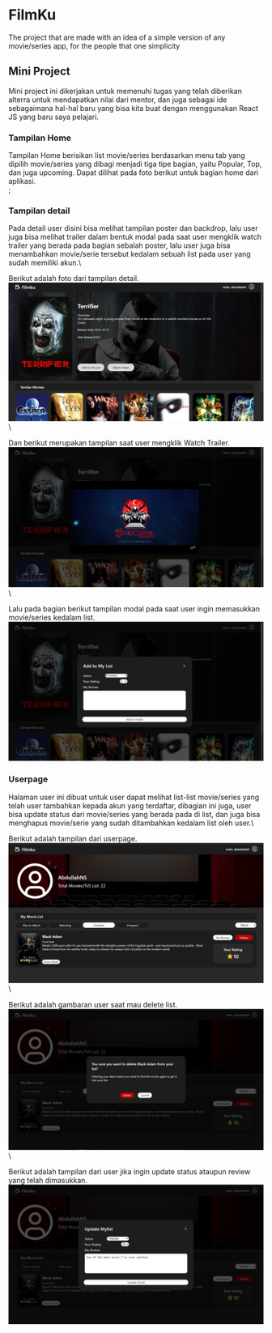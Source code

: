 # FilmKu

The project that are made with an idea of a simple version of any movie/series app, for the people that one simplicity

## Mini Project

Mini project ini dikerjakan untuk memenuhi tugas yang telah diberikan alterra untuk mendapatkan nilai dari mentor, dan juga sebagai ide sebagaimana hal-hal baru yang bisa kita buat dengan menggunakan React JS yang baru saya pelajari.

### Tampilan Home

Tampilan Home berisikan list movie/series berdasarkan menu tab yang dipilih movie/series yang dibagi menjadi tiga tipe bagian, yaitu Popular, Top, dan juga upcoming. Dapat dilihat pada foto berikut untuk bagian home dari aplikasi.\
[](./screenshot/HomePage.png);

### Tampilan detail

Pada detail user disini bisa melihat tampilan poster dan backdrop, lalu user juga bisa melihat trailer dalam bentuk modal pada saat user mengklik watch trailer yang berada pada bagian sebalah poster, lalu user juga bisa menambahkan movie/serie tersebut kedalam sebuah list pada user yang sudah memiliki akun.\

Berikut adalah foto dari tampilan detail.\
![](./screenshot/DetailPage.png)\

Dan berikut merupakan tampilan saat user mengklik Watch Trailer.\
![](./screenshot/DetailPageTrailerModal.png)\

Lalu pada bagian berikut tampilan modal pada saat user ingin memasukkan movie/series kedalam list.\
![](./screenshot/DetailPageAddListModal.png)


### Userpage

Halaman user ini dibuat untuk user dapat melihat list-list movie/series yang telah user tambahkan kepada akun yang terdaftar, dibagian ini juga, user bisa update status dari movie/series yang berada pada di list, dan juga bisa menghapus movie/serie yang sudah ditambahkan kedalam list oleh user.\

Berikut adalah tampilan dari userpage.\
![](./screenshot/UserPage.png)\

Berikut adalah gambaran user saat mau delete list.\
![](./screenshot/userPageDeleteModal.png)\

Berikut adalah tampilan dari user jika ingin update status ataupun review yang telah dimasukkan.\
![](./screenshot/userPageUpdateModal.png)